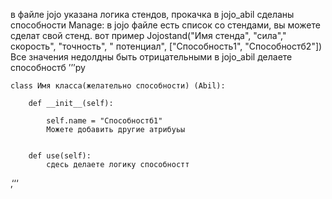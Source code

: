  в файле jojo указана логика стендов, прокачка
 в jojo_abil сделаны способности
 Manage:
 в jojo файле есть список со стендами, вы можете сделат свой стенд. вот пример Jojostand("Имя стенда", "сила"," скорость", "точность", " потенциал", ["Способность1", "Способностб2"]) 
 Все значения недолдны быть отрицательными
 в jojo_abil делаете способностб
 ’’’py
 
    class Имя класса(желательно способности) (Abil):
 
        def __init__(self):
    
            self.name = "Способностб1"
            Можете добавить другие атрибуьы


        def use(self):
            сдесь делаете логику способностт
‚‘‘‘
